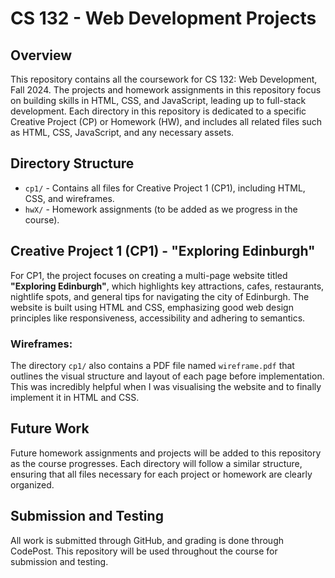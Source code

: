 # CS 132 - Web Development Projects

## Overview
This repository contains all the coursework for CS 132: Web Development, Fall 2024. The projects and homework assignments in this repository focus on building skills in HTML, CSS, and JavaScript, leading up to full-stack development. Each directory in this repository is dedicated to a specific Creative Project (CP) or Homework (HW), and includes all related files such as HTML, CSS, JavaScript, and any necessary assets.

## Directory Structure
- `cp1/` - Contains all files for Creative Project 1 (CP1), including HTML, CSS, and wireframes.
- `hwX/` - Homework assignments (to be added as we progress in the course).

## Creative Project 1 (CP1) - "Exploring Edinburgh"
For CP1, the project focuses on creating a multi-page website titled **"Exploring Edinburgh"**, which highlights key attractions, cafes, restaurants, nightlife spots, and general tips for navigating the city of Edinburgh. The website is built using HTML and CSS, emphasizing good web design principles like responsiveness, accessibility and adhering to semantics.

### Wireframes:
The directory `cp1/` also contains a PDF file named `wireframe.pdf` that outlines the visual structure and layout of each page before implementation. This was incredibly helpful when I was visualising the website and to finally implement it in HTML and CSS.

## Future Work
Future homework assignments and projects will be added to this repository as the course progresses. Each directory will follow a similar structure, ensuring that all files necessary for each project or homework are clearly organized.

## Submission and Testing
All work is submitted through GitHub, and grading is done through CodePost. This repository will be used throughout the course for submission and testing.

